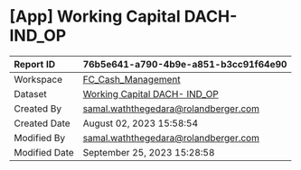 



# [App] Working Capital DACH- IND_OP

|Report ID|76b5e641-a790-4b9e-a851-b3cc91f64e90|
| :--- | :--- |
|Workspace|[FC_Cash_Management](../Workspaces/FC_Cash_Management.md)|
|Dataset|[Working Capital DACH- IND_OP](../Datasets/Working-Capital-DACH--IND_OP.md)|
|Created By|samal.waththegedara@rolandberger.com|
|Created Date|August 02, 2023 15:58:54|
|Modified By|samal.waththegedara@rolandberger.com|
|Modified Date|September 25, 2023 15:28:58|

